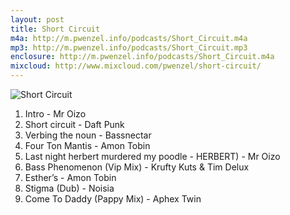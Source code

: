 ```yaml
---
layout: post
title: Short Circuit
m4a: http://m.pwenzel.info/podcasts/Short_Circuit.m4a
mp3: http://m.pwenzel.info/podcasts/Short_Circuit.mp3
enclosure: http://m.pwenzel.info/podcasts/Short_Circuit.m4a
mixcloud: http://www.mixcloud.com/pwenzel/short-circuit/
---
```


![Short Circuit](//images-mix.netdna-ssl.com/w/600/h/600/q/85/upload/images/extaudio/c9a00e8b-e344-4d2b-8aaf-b4f9f8e1a699.jpg)

1. Intro - Mr Oizo
2. Short circuit - Daft Punk
3. Verbing the noun - Bassnectar
4. Four Ton Mantis - Amon Tobin
5. Last night herbert murdered my poodle  -  HERBERT) - Mr Oizo
6. Bass Phenomenon (Vip Mix) - Krufty Kuts & Tim Delux
7. Esther’s - Amon Tobin
8. Stigma (Dub) - Noisia
9. Come To Daddy (Pappy Mix) - Aphex Twin